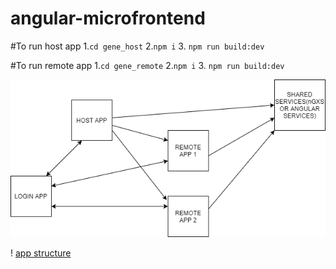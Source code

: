 # angular-microfrontend

#To run host app
1.`cd gene_host`
2.`npm i`
3. `npm run build:dev`


#To run remote app
1.`cd gene_remote`
2.`npm i`
3. `npm run build:dev`


![app structure](https://github.com/AhammadAliPK/angular-microfrontend/blob/main/geneimg.png)

! [app structure](./geneimg.png)
